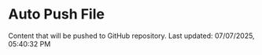 # Auto Push File

Content that will be pushed to GitHub repository.
Last updated: 07/07/2025, 05:40:32 PM
